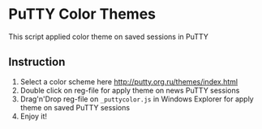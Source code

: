 # PuTTY Color Themes
This script applied color theme on saved sessions in PuTTY

## Instruction 
1. Select a color scheme here http://putty.org.ru/themes/index.html
2. Double click on reg-file for apply theme on news PuTTY sessions 
3. Drag'n'Drop reg-file on `_puttycolor.js` in Windows Explorer for apply theme on saved PuTTY sessions
4. Enjoy it!

